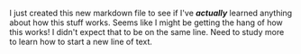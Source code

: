 I just created this new markdown file to see if I've ***actually*** learned anything about how this stuff works. 
Seems like I might be getting the hang of how this works!
I didn't expect that to be on the same line. Need to study more to learn how to start a new line of text.